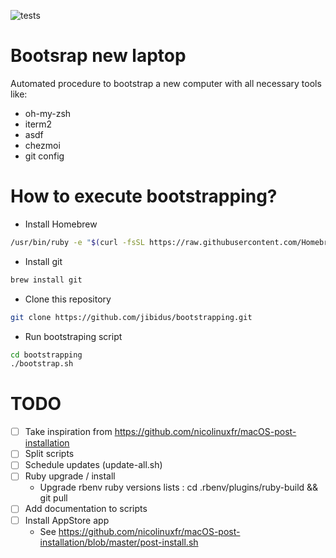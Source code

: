 ![tests](https://github.com/jibidus/bootstrapping/actions/workflows/tests.yml/badge.svg)

# Bootsrap new laptop

Automated procedure to bootstrap a new computer with all necessary tools like:
- oh-my-zsh
- iterm2
- asdf
- chezmoi
- git config

# How to execute bootstrapping?
- Install Homebrew
```bash
/usr/bin/ruby -e "$(curl -fsSL https://raw.githubusercontent.com/Homebrew/install/master/install)"
```
- Install git
```bash
brew install git
```

- Clone this repository
```bash
git clone https://github.com/jibidus/bootstrapping.git
```

- Run bootstraping script
```bash
cd bootstrapping
./bootstrap.sh
```

# TODO
- [ ] Take inspiration from https://github.com/nicolinuxfr/macOS-post-installation
- [ ] Split scripts
- [ ] Schedule updates (update-all.sh)
- [ ] Ruby upgrade / install
  * Upgrade rbenv ruby versions lists : cd .rbenv/plugins/ruby-build && git pull
- [ ] Add documentation to scripts
- [ ] Install AppStore app
  * See https://github.com/nicolinuxfr/macOS-post-installation/blob/master/post-install.sh
